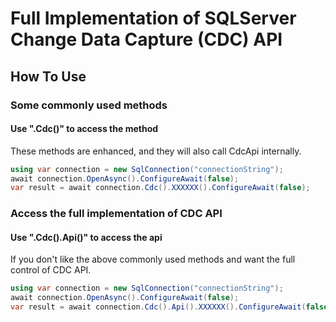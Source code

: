 # Full Implementation of SQLServer Change Data Capture (CDC) API

## How To Use
### Some commonly used methods
#### Use ".Cdc()" to access the method
These methods are enhanced, and they will also call CdcApi internally.
```c#
using var connection = new SqlConnection("connectionString");
await connection.OpenAsync().ConfigureAwait(false);
var result = await connection.Cdc().XXXXXX().ConfigureAwait(false);
```

### Access the full implementation of CDC API
#### Use ".Cdc().Api()" to access the api
If you don't like the above commonly used methods and want the full control of CDC API.
```c#
using var connection = new SqlConnection("connectionString");
await connection.OpenAsync().ConfigureAwait(false);
var result = await connection.Cdc().Api().XXXXXX().ConfigureAwait(false);
```
